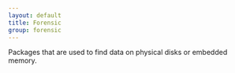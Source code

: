 ```yaml
---
layout: default
title: Forensic
group: forensic
---
```


Packages that are used to find data on physical disks or embedded memory.